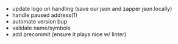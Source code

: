 - update logo uri handling (save our json and zapper json locally)
- handle paused address(1)
- automate version bup
- validate name/symbols
- add precommit (ensure it plays nice w/ linter)
